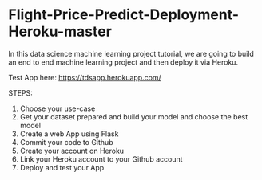 # Flight-Price-Predict-Deployment-Heroku-master
In this data science machine learning project tutorial, we are going to build an end to end machine learning project and then deploy it via Heroku.


Test App here: https://tdsapp.herokuapp.com/

STEPS:

1. Choose your use-case
2. Get your dataset prepared and build your model and choose the best model
3. Create a web App using Flask
4. Commit your code to Github
5. Create your account on Heroku
6. Link your Heroku account to your Github account
7. Deploy and test your App
